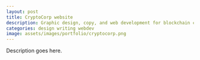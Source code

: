```yaml
---
layout: post
title: CryptoCorp website
description: Graphic design, copy, and web development for blockchain company
categories: design writing webdev
image: assets/images/portfolio/cryptocorp.png
---
```


Description goes here.
